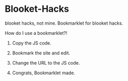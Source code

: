 # Blooket-Hacks
blooket hacks, not mine.
Bookmarklet for blooket hacks.

How do I use a bookmarklet?!

1. Copy the JS code.

2. Bookmark the site and edit.

3. Change the URL to the JS code.

4. Congrats, Bookmarklet made.
